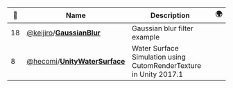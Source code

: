 |:star2: | Name | Description | 🌍|
|---|---|---|---|
|18|[@keijiro](https://github.com/keijiro)/[**GaussianBlur**](https://github.com/keijiro/GaussianBlur)|Gaussian blur filter example||
|8|[@hecomi](https://github.com/hecomi)/[**UnityWaterSurface**](https://github.com/hecomi/UnityWaterSurface)|Water Surface Simulation using CutomRenderTexture in Unity 2017.1||

